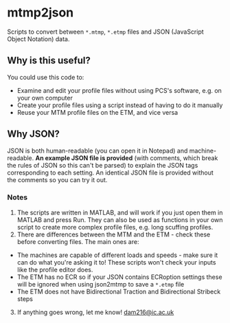 # mtmp2json
Scripts to convert between `*.mtmp`, `*.etmp` files and JSON (JavaScript Object Notation) data.

## Why is this useful?
You could use this code to:
* Examine and edit your profile files without using PCS's software, e.g. on your own computer
* Create your profile files using a script instead of having to do it manually
* Reuse your MTM profile files on the ETM, and vice versa

## Why JSON?
JSON is both human-readable (you can open it in Notepad) and machine-readable. **An example JSON file is provided** (with comments, which break the rules of JSON so this can't be parsed) to explain the JSON tags corresponding to each setting. An identical JSON file is provided without the comments so you can try it out.

### Notes
1. The scripts are written in MATLAB, and will work if you just open them in MATLAB and press Run. They can also be used as functions in your own script to create more complex profile files, e.g. long scuffing profiles.
2. There are differences between the MTM and the ETM - check these before converting files. The main ones are:
  * The machines are capable of different loads and speeds - make sure it can do what you're asking it to! These scripts won't check your inputs like the profile editor does.
  * The ETM has no ECR so if your JSON contains ECRoption settings these will be ignored when using json2mtmp to save a `*.etmp` file
  * The ETM does not have Bidirectional Traction and Bidirectional Stribeck steps
3. If anything goes wrong, let me know! dam216@ic.ac.uk
